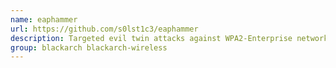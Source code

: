 ```yaml
---
name: eaphammer
url: https://github.com/s0lst1c3/eaphammer
description: Targeted evil twin attacks against WPA2-Enterprise networks.
group: blackarch blackarch-wireless
---
```

